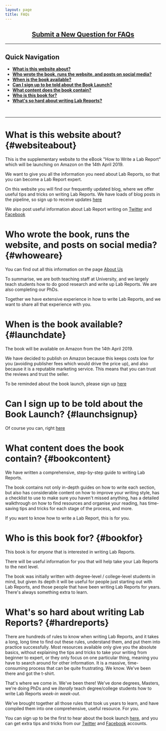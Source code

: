 ```yaml
---
layout: page
title: FAQs
---
```


<h2 style="text-align: center;"><a title="Click to submit a new FAQ" href="https://labreport.org/new-FAQ/">Submit a New Question for FAQs</a></h2>

---
## Quick Navigation
- **[What is this website about?](#websiteabout)** 
- **[Who wrote the book, runs the website, and posts on social media?](#whoweare)** 
- **[When is the book available?](#launchdate)** 
- **[Can I sign up to be told about the Book Launch?](#launchsignup)** 
- **[What content does the book contain?](#bookcontent)**
- **[Who is this book for?](#bookfor)**
- **[What's so hard about writing Lab Reports?](#hardreports)**
<br>

---

# What is this website about? {#websiteabout} 
This is the supplementary website to the eBook "How to Write a Lab Report" which will be launching on Amazon on the 14th April 2019.

We want to give you all the information you need about Lab Reports, so that you can become a Lab Report expert.

On this website you will find our frequently updated blog, where we offer useful tips and tricks on writing Lab Reports. We have loads of blog posts in the pipeline, so sign up to receive updates [here](https://labreport.org/blog-subscribe/)

We also post useful information about Lab Report writing on [Twitter](https://twitter.com/_LabReport) and [Facebook](https://facebook.com/LabReport.Org)

# Who wrote the book, runs the website, and posts on social media? {#whoweare} 
You can find out all this information on the page [About Us](https://labreport.org/aboutus/)

To summarise, we are both teaching staff at University, and we largely teach students how to do good research and write up Lab Reports. We are also completing our PhDs.

Together we have extensive experience in how to write Lab Reports, and we want to share all that experience with you.

# When is the book available? {#launchdate}
The book will be available on Amazon from the 14th April 2019.

We have decided to publish on Amazon because this keeps costs low for you (avoiding publisher fees which would drive the price up), and also because it is a reputable marketing service. This means that you can trust the reviews and trust the seller.

To be reminded about the book launch, please sign up [here](https://labreport.org/launch-day-subscribe/)  

# Can I sign up to be told about the Book Launch? {#launchsignup}
Of course you can, right [here](https://labreport.org/launch-day-subscribe/)  

# What content does the book contain? {#bookcontent}
We have written a comprehensive, step-by-step guide to writing Lab Reports.

The book contains not only in-depth guides on how to write each section, but also has considerable content on how to improve your writing style, has a checklist to use to make sure you haven't missed anything, has a detailed walkthrough on how to find resources and organise your reading, has time-saving tips and tricks for each stage of the process, and more.

If you want to know how to write a Lab Report, this is for you.

# Who is this book for? {#bookfor}
This book is for _anyone_ that is interested in writing Lab Reports. 

There will be useful information for you that will help take your Lab Reports to the next level.

The book was initially written with degree-level / college-level students in mind, but given its depth it will be useful for people just starting out with Lab Reports, and those people that have been writing Lab Reports for years. There's always something extra to learn.

# What's so hard about writing Lab Reports? {#hardreports}
There are hundreds of rules to know when writing Lab Reports, and it takes a long, long time to find out these rules, understand them, and put them into practice successfully. Most resources available only give you the absolute basics, without explaining the tips and tricks to take your writing from beginner to expert, or they only focus on one particular thing, meaning you have to search around for other information. It is a massive, time-consuming process that can be quite frustrating. We know. We've been there and got the t-shirt.

That's where we come in. We've been there! We've done degrees, Masters, we're doing PhDs and we _literally_ teach degree/college students how to write Lab Reports _week-in week-out_.

We've brought together all those rules that took us years to learn, and have compiled them into one comprehensive, useful resource. For you.

You can sign up to be the first to hear about the book launch [here](https://labreport.org/launch-day-subscribe/), and you can get extra tips and tricks from our [Twitter](https://twitter.com/_LabReport) and [Facebook](https://facebook.com/LabReport.Org) accounts.

